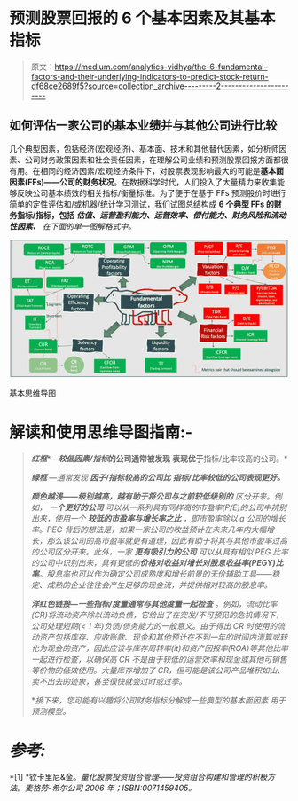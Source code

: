 # 预测股票回报的 6 个基本因素及其基本指标

> 原文：<https://medium.com/analytics-vidhya/the-6-fundamental-factors-and-their-underlying-indicators-to-predict-stock-return-df68ce2689f5?source=collection_archive---------2----------------------->

## 如何评估一家公司的基本业绩并与其他公司进行比较

几个典型因素，包括经济(宏观经济)、基本面、技术和其他替代因素，如分析师因素、公司财务政策因素和社会责任因素，在理解公司业绩和预测股票回报方面都很有用。在相同的经济因素/宏观经济条件下，对股票表现影响最大的可能是**基本面因素(FFs)——公司的财务状况**。在数据科学时代，人们投入了大量精力来收集能够反映公司基本绩效的相关指标/衡量标准。为了便于在基于 FFs 预测股价时进行简单的定性评估和/或机器/统计学习测试，我们试图总结构成 **6 个典型 FFs 的财务指标/指标，包括** ***估值、运营盈利能力、运营效率、偿付能力、财务风险和流动性因素、*** *在下面的单一图解格式中。*

![](img/7d8ea1de4b7d10ea19ffe8431468c2a5.png)

基本思维导图

# **解读和使用思维导图指南:-**

> ***红框****—***较低因素/指标*的公司通常被发现** **表现优于**指标/比率较高的公司。*
> 
> ****绿框*** —通常发现 ***因子/指标*较高的公司比** **指标/比率较低的公司表现更好。***
> 
> ****颜色越浅——级别越高，越有助于将公司与之前较低级别的*** 区分开来。例如， ***一个更好的公司*** 可以从一系列具有同样高的市盈率(P/E)的公司中辨别出来，使用一个 ***较低的市盈率与增长率之比*** ，即市盈率除以 a 公司的增长率。PEG 背后的想法是，如果一家公司的收益预计在未来几年内大幅增长，那么该公司的高市盈率就更有道理，因此有助于将其与其他市盈率过高的公司区分开来。此外，一家 ***更有吸引力的公司*** 可以从具有相似 PEG 比率的公司中识别出来，具有更低的**价格对收益对增长对股息收益率(PEGY)比率**。股息率也可以作为确定公司成熟度和增长前景的无价辅助工具——稳定、成熟的企业往往会产生足够的现金流，并提供相对较高的股息率。*
> 
> ****洋红色链接—一些指标/度量通常与其他度量一起检查*** 。例如，流动比率(CR)将流动资产除以流动负债，它给出了在突发/不可预见的危机情况下，公司处理短期(< 1 年)负债/债务能力的一般意义。由于得出 CR 时使用的流动资产包括库存、应收账款、现金和其他预计在不到一年的时间内清算或转化为现金的资产，因此应该与库存周转率(it)和资产回报率(ROA)等其他比率一起进行检查，以确保高 CR 不是由于较低的运营效率和现金或其他可销售等价物的低效使用。大量库存增加了 CR，但可能是该公司产品堆积如山、卖不出去的迹象，甚至很快就会过时或过季。*
> 
> **接下来，您可能有兴趣将公司财务指标分解成一些典型的基本面因素 *用于预测模型。**

# ***参考:***

*[1] *钦卡里尼&金。*量化股票投资组合管理——投资组合构建和管理的积极方法。麦格劳-希尔公司 2006 年；ISBN:0071459405。*